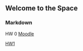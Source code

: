 ## Welcome to the Space



### Markdown
HW 0
[Moodle](https://moodle.boun.edu.tr/login/login.php)


[HW1](https://github.com/BU-IE-360/spring22-fatihsahin/blob/gh-pages/HW1_MD.html)
